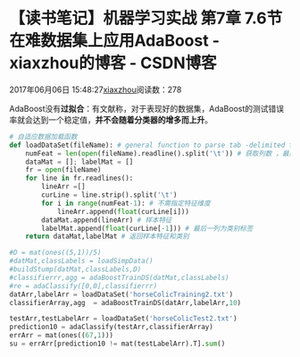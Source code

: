 # 【读书笔记】机器学习实战 第7章 7.6节 在难数据集上应用AdaBoost - xiaxzhou的博客 - CSDN博客





2017年06月06日 15:48:27[xiaxzhou](https://me.csdn.net/xiaxzhou)阅读数：278








> 
AdaBoost没有**过拟合**：有文献称，对于表现好的数据集，AdaBoost的测试错误率就会达到一个稳定值，**并不会随着分类器的增多而上升**。


```python
# 自适应数据加载函数
def loadDataSet(fileName): # general function to parse tab -delimited floats
    numFeat = len(open(fileName).readline().split('\t')) # 获取列数 ，最后一列为类别标签 get number of fields
    dataMat = []; labelMat = []
    fr = open(fileName)
    for line in fr.readlines():
        lineArr =[]
        curLine = line.strip().split('\t')
        for i in range(numFeat-1): # 不需指定特征维度
            lineArr.append(float(curLine[i]))
        dataMat.append(lineArr) # 样本特征
        labelMat.append(float(curLine[-1])) # 最后一列为类别标签
    return dataMat,labelMat # 返回样本特征和类别

#D = mat(ones((5,1))/5)
#datMat,classLabels = loadSimpData()
#buildStump(datMat,classLabels,D)
#classifierrr,agg = adaBoostTrainDS(datMat,classLabels)
#re = adaClassify([0,0],classifierrr)
datArr,labelArr = loadDataSet('horseColicTraining2.txt')
classifierArray,agg  = adaBoostTrainDS(datArr,labelArr,10)

testArr,testLabelArr = loadDataSet('horseColicTest2.txt')
prediction10 = adaClassify(testArr,classifierArray)
errArr = mat(ones((67,1)))
su = errArr[prediction10 != mat(testLabelArr).T].sum()
```



